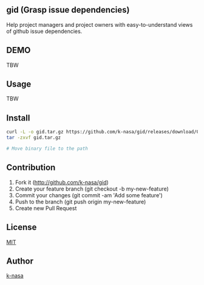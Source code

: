 ## gid (Grasp issue dependencies)

Help project managers and project owners with easy-to-understand views of github issue dependencies.

## DEMO

TBW

## Usage

TBW

## Install


```sh
curl -L -o gid.tar.gz https://github.com/k-nasa/gid/releases/download/0.1.0/gid_x86_64-apple-darwin.tar.gz
tar -zxvf gid.tar.gz

# Move binary file to the path
```

## Contribution

1. Fork it (http://github.com/k-nasa/gid)
2. Create your feature branch (git checkout -b my-new-feature)
3. Commit your changes (git commit -am 'Add some feature')
4. Push to the branch (git push origin my-new-feature)
5. Create new Pull Request

## License

[MIT](https://github.com/k-nasa/gid/blob/master/LICENSE)

## Author

[k-nasa](https://github.com/k-nasa)
